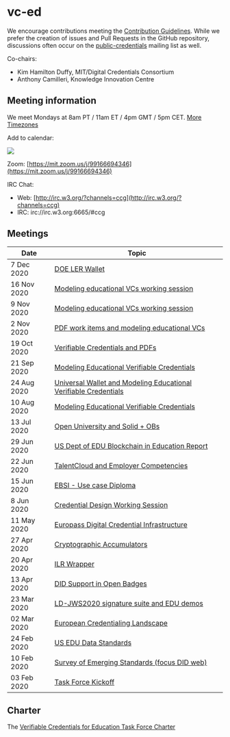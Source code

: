 # vc-ed

We encourage contributions meeting the [Contribution Guidelines](CONTRIBUTING.md).  While we prefer the creation of issues and Pull Requests in the GitHub repository, discussions often occur on the [public-credentials](http://lists.w3.org/Archives/Public/public-credentials/) mailing list as well.

Co-chairs:
- Kim Hamilton Duffy, MIT/Digital Credentials Consortium
- Anthony Camilleri, Knowledge Innovation Centre

## Meeting information

We meet Mondays at 8am PT / 11am ET / 4pm GMT / 5pm CET. [More Timezones](https://www.timeanddate.com/worldclock/converter.html?iso=20201102T160000&p1=tz_pt&p2=tz_et&p3=tz_gmt&p4=tz_cet)

Add to calendar: 

<a target="_blank" href="https://calendar.google.com/event?action=TEMPLATE&amp;tmeid=N2JucGsxYWlkOHZqcGswcWhmbTRjbmpiMDRfMjAyMDExMDJUMTYwMDAwWiA2YTRicTE3bm84NHNzbmFkY2NtMGoyMTMzZ0Bn&amp;tmsrc=6a4bq17no84ssnadccm0j2133g%40group.calendar.google.com&amp;scp=ALL"><img border="0" src="https://www.google.com/calendar/images/ext/gc_button1_en.gif"></a>

Zoom: [https://mit.zoom.us/j/99166694346](https://mit.zoom.us/j/99166694346)

IRC Chat:
- Web: [http://irc.w3.org/?channels=ccg](http://irc.w3.org/?channels=ccg)
- IRC: irc://irc.w3.org:6665/#ccg

## Meetings

| Date        | Topic |
|-------------|-------|
| 7 Dec 2020 | [DOE LER Wallet](https://w3c-ccg.github.io/meetings/2020-12-07-vc-education/) |
| 16 Nov 2020 | [Modeling educational VCs working session](https://w3c-ccg.github.io/meetings/2020-11-16-vc-education/) |
| 9 Nov 2020 | [Modeling educational VCs working session](https://w3c-ccg.github.io/meetings/2020-11-09-vc-education/) |
| 2 Nov 2020 | [PDF work items and modeling educational VCs](https://w3c-ccg.github.io/meetings/2020-11-02-vc-education/) |
| 19 Oct 2020 | [Verifiable Credentials and PDFs](https://w3c-ccg.github.io/meetings/2020-10-19-vc-education/) |
| 21 Sep 2020 | [Modeling Educational Verifiable Credentials](https://w3c-ccg.github.io/meetings/2020-09-21-vc-education/) |
| 24 Aug 2020 | [Universal Wallet and  Modeling Educational Verifiable Credentials](https://w3c-ccg.github.io/meetings/2020-08-24-vc-education/) |
| 10 Aug 2020 | [Modeling Educational Verifiable Credentials](https://w3c-ccg.github.io/meetings/2020-08-10-vc-education/) |
| 13 Jul 2020| [Open University and Solid + OBs](https://w3c-ccg.github.io/meetings/2020-07-13-vc-education/) |
| 29 Jun 2020 | [US Dept of EDU Blockchain in Education Report](https://w3c-ccg.github.io/meetings/2020-06-29-vc-education/) |
| 22 Jun 2020 | [TalentCloud and Employer Competencies](https://w3c-ccg.github.io/meetings/2020-06-22-vc-education/) |
| 15 Jun 2020 | [EBSI - Use case Diploma](https://w3c-ccg.github.io/meetings/2020-06-15-vc-education/) |
| 8 Jun 2020 | [Credential Design Working Session](https://w3c-ccg.github.io/meetings/2020-06-08-vc-education//) |
| 11 May 2020 | [Europass Digital Credential Infrastructure](https://w3c-ccg.github.io/meetings/2020-05-11-vc-education/)  |
| 27 Apr 2020 | [Cryptographic Accumulators](https://w3c-ccg.github.io/meetings/2020-04-27-vc-education/)  |
| 20 Apr 2020 | [ILR Wrapper](https://w3c-ccg.github.io/meetings/2020-04-20-vc-education/) |
| 13 Apr 2020 | [DID Support in Open Badges](https://w3c-ccg.github.io/meetings/2020-04-13-vc-education/) |
| 23 Mar 2020 | [LD-JWS2020 signature suite and EDU demos](https://w3c-ccg.github.io/meetings/2020-03-23-vc-education/) | 
| 02 Mar 2020 | [European Credentialing Landscape](https://w3c-ccg.github.io/meetings/2020-03-02-vc-education/) | 
| 24 Feb 2020 | [US EDU Data Standards](https://w3c-ccg.github.io/meetings/2020-02-24-vc-education/) |
| 10 Feb 2020 | [Survey of Emerging Standards (focus DID web)](https://w3c-ccg.github.io/meetings/2020-02-10-vc-education/) |
| 03 Feb 2020 | [Task Force Kickoff](https://w3c-ccg.github.io/meetings/2020-02-03-vc-education/) |


## Charter
The [Verifiable Credentials for Education Task Force Charter](https://docs.google.com/document/d/1vjrvwmvHOYmJd_Dqwk_TfGjKLTiTe9fzX9J4QqCUcf0/edit#)
